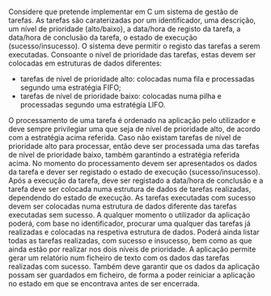 Considere que pretende implementar em C um sistema de gestão de tarefas. As tarefas são caraterizadas por um identificador, uma descrição, um nível de prioridade (alto/baixo), a data/hora de registo da tarefa, a data/hora de conclusão da tarefa, o estado de execução (sucesso/insucesso).
O sistema deve permitir o registo das tarefas a serem executadas. Consoante o nível de prioridade das tarefas, estas devem ser colocadas em estruturas de dados diferentes:
  
  - tarefas de nível de prioridade alto: colocadas numa fila e processadas segundo uma estratégia FIFO;
  - tarefas de nível de prioridade baixo: colocadas numa pilha e processadas segundo uma estratégia LIFO.


O processamento de uma tarefa é ordenado na aplicação pelo utilizador e deve sempre privilegiar uma que seja de nível de prioridade alto, de acordo com a estratégia acima referida. Caso não existam tarefas de nível de prioridade alto para processar, então deve ser processada uma das tarefas de nível de prioridade baixo, também garantindo a estratégia referida acima. No momento do processamento devem ser apresentados os dados da tarefa e dever ser registado o estado de execução (sucesso/insucesso). Após a execução da tarefa, deve ser registado a data/hora de conclusão e a tarefa deve ser colocada numa estrutura de dados de tarefas realizadas, dependendo do estado de execução. As tarefas executadas com sucesso devem ser colocadas numa estrutura de dados diferente das tarefas executadas sem sucesso.
A qualquer momento o utilizador da aplicação poderá, com base no identificador, procurar uma qualquer das tarefas já realizadas e colocadas na respetiva estrutura de dados. Poderá ainda listar todas as tarefas realizadas, com sucesso e insucesso, bem como as que ainda estão por realizar nos dois níveis de prioridade.
A aplicação permite gerar um relatório num ficheiro de texto com os dados das tarefas realizadas com sucesso. Também deve garantir que os dados da aplicação possam ser guardados em ficheiro, de forma a poder reiniciar a aplicação no estado em que se encontrava antes de ser encerrada.
